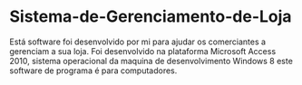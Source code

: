 # Sistema-de-Gerenciamento-de-Loja
Está software foi desenvolvido por mi para ajudar os comerciantes a gerenciam a sua loja. Foi desenvolvido na plataforma Microsoft Access 2010, sistema operacional da maquina de desenvolvimento Windows 8 este software de programa é para computadores.      
